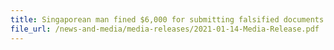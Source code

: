 ```yaml
---
title: Singaporean man fined $6,000 for submitting falsified documents to Singapore Customs
file_url: /news-and-media/media-releases/2021-01-14-Media-Release.pdf
---
```

